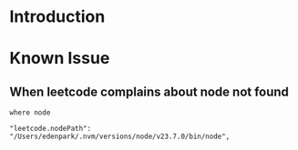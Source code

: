 # Introduction

# Known Issue

## When leetcode complains about node not found

```
where node
```

```
"leetcode.nodePath": "/Users/edenpark/.nvm/versions/node/v23.7.0/bin/node",
```
